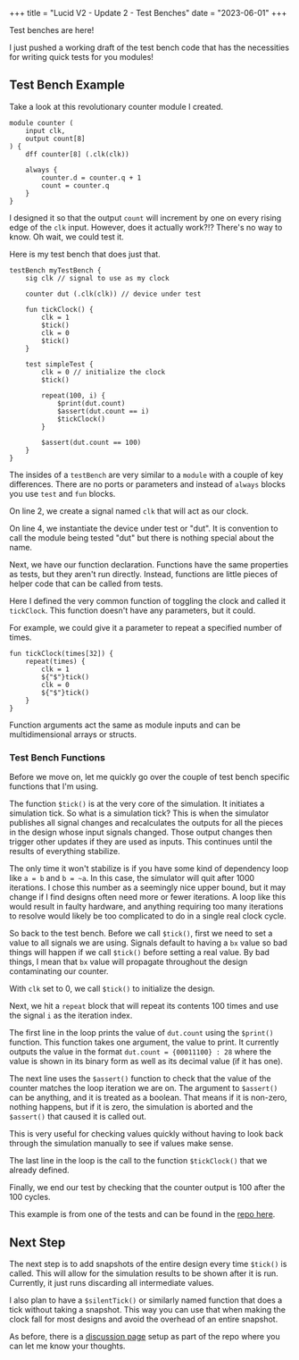 +++
title = "Lucid V2 - Update 2 - Test Benches"
date = "2023-06-01"
+++

Test benches are here!

I just pushed a working draft of the test bench code that has the necessities for writing quick tests for you modules!

## Test Bench Example

Take a look at this revolutionary counter module I created.

```
module counter (
    input clk,
    output count[8]
) {
    dff counter[8] (.clk(clk))
    
    always {
        counter.d = counter.q + 1
        count = counter.q
    }
}
```

I designed it so that the output `count` will increment by one on every rising edge of the `clk` input. However, does 
it actually work?!? There's no way to know. Oh wait, we could test it.

Here is my test bench that does just that.

```
testBench myTestBench {
    sig clk // signal to use as my clock
    
    counter dut (.clk(clk)) // device under test
    
    fun tickClock() {
        clk = 1
        $tick()
        clk = 0
        $tick()
    }
    
    test simpleTest {
        clk = 0 // initialize the clock
        $tick()
        
        repeat(100, i) {
            $print(dut.count)
            $assert(dut.count == i)
            $tickClock()
        }
        
        $assert(dut.count == 100)
    }
}
```

The insides of a `testBench` are very similar to a `module` with a couple of key differences. There are no ports
or parameters and instead of `always` blocks you use `test` and `fun` blocks.

On line 2, we create a signal named `clk` that will act as our clock.

On line 4, we instantiate the device under test or "dut". It is convention to call the module being tested "dut" but 
there is nothing special about the name.

Next, we have our function declaration. Functions have the same properties as tests, but they aren't run directly. 
Instead, functions are little pieces of helper code that can be called from tests.

Here I defined the very common function of toggling the clock and called it `tickClock`. This function doesn't have any
parameters, but it could.

For example, we could give it a parameter to repeat a specified number of times.

```
fun tickClock(times[32]) {
    repeat(times) {
        clk = 1
        ${"$"}tick()
        clk = 0
        ${"$"}tick()
    }
}
```

Function arguments act the same as module inputs and can be multidimensional arrays or structs.

### Test Bench Functions

Before we move on, let me quickly go over the couple of test bench specific functions that I'm using.

The function `$tick()` is at the very core of the simulation. It initiates a simulation tick. So what is a simulation
tick? This is when the simulator publishes all signal changes and recalculates the outputs for all the pieces in the 
design whose input signals changed. Those output changes then trigger other updates if they are used as inputs. This 
continues until the results of everything stabilize.

The only time it won't stabilize is if you have some kind of dependency loop like `a = b` and `b = ~a`. In this case, 
the simulator will quit after 1000 iterations. I chose this number as a seemingly nice upper bound, but it may change if
I find designs often need more or fewer iterations. A loop like this would result in faulty hardware, and anything 
requiring too many iterations to resolve would likely be too complicated to do in a single real clock cycle.

So back to the test bench. Before we call `$tick()`, first we need to set a value to all signals we are using. Signals 
default to having a `bx` value so bad things will happen if we call `$tick()` before setting a real value. By bad things,
I mean that `bx` value will propagate throughout the design contaminating our counter.

With `clk` set to 0, we call `$tick()` to initialize the design.

Next, we hit a `repeat` block that will repeat its contents 100 times and use the signal `i` as the iteration index.

The first line in the loop prints the value of `dut.count` using the `$print()` function. This function takes one
argument, the value to print. It currently outputs the value in the format `dut.count = {00011100} : 28` where the value
is shown in its binary form as well as its decimal value (if it has one).

The next line uses the `$assert()` function to check that the value of the counter matches the loop iteration we are on.
The argument to `$assert()` can be anything, and it is treated as a boolean. That means if it is non-zero, nothing 
happens, but if it is zero, the simulation is aborted and the `$assert()` that caused it is called out.

This is very useful for checking values quickly without having to look back through the simulation manually to see if 
values make sense.

The last line in the loop is the call to the function `$tickClock()` that we already defined.

Finally, we end our test by checking that the counter output is 100 after the 100 cycles.

This example is from one of the tests and can be found in the 
[repo here](https://github.com/alchitry/LucidParserV2/blob/9795d9dcea1a769be7567025b15607549c36edc3/src/test/kotlin/TestBenchTests.kt#L45).

## Next Step

The next step is to add snapshots of the entire design every time `$tick()` is called. This will allow for the 
simulation results to be shown after it is run. Currently, it just runs discarding all intermediate values.

I also plan to have a `$silentTick()` or similarly named function that does a tick without taking a snapshot. This way
you can use that when making the clock fall for most designs and avoid the overhead of an entire snapshot.

As before, there is a [discussion page](https://github.com/alchitry/LucidParserV2/discussions) setup as part of the repo
where you can let me know your thoughts.